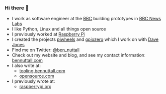 ### Hi there 👋

- I work as software engineer at the [BBC](https://github.com/bbc) building prototypes in [BBC News Labs](https://bbcnewslabs.co.uk/)
- I like Python, Linux and all things open source
- I previously worked at [Raspberry Pi](https://www.raspberrypi.org/)
- I created the projects [piwheels](https://github.com/piwheels/piwheels) and [gpiozero](https://github.com/gpiozero/gpiozero)
which I work on with [Dave Jones](https://github.com/waveform80)
- Find me on Twitter: [@ben_nuttall](https://twitter.com/ben_nuttall)
- Check out my website and blog, and see my contact information: [bennuttall.com](https://bennuttall.com/)
- I also write at:
  - [tooling.bennuttall.com](https://tooling.bennuttall.com/)
  - [opensource.com](https://opensource.com/user_articles/26767/26767)
- I previously wrote at:
  - [raspberrypi.org](https://www.raspberrypi.org/blog/author/bennuttall/)
